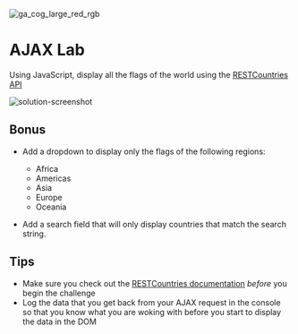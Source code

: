 ![ga_cog_large_red_rgb](https://cloud.githubusercontent.com/assets/40461/8183776/469f976e-1432-11e5-8199-6ac91363302b.png)

# AJAX Lab

Using JavaScript, display all the flags of the world using the [RESTCountries API](https://restcountries.eu)

![solution-screenshot](https://media.git.generalassemb.ly/user/15120/files/8e03ac00-14cc-11e9-8b4b-1b4b3c7841a6)

## Bonus

* Add a dropdown to display only the flags of the following regions:
  * Africa
  * Americas
  * Asia
  * Europe
  * Oceania

* Add a search field that will only display countries that match the search string.

## Tips

* Make sure you check out the [RESTCountries documentation](https://restcountries.eu) _before_ you begin the challenge
* Log the data that you get back from your AJAX request in the console so that you know what you are woking with before you start to display the data in the DOM
